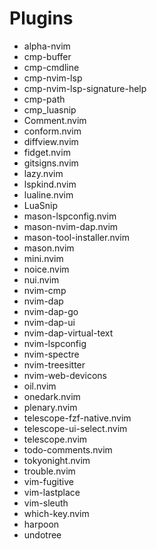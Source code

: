 # Plugins
-  alpha-nvim
-  cmp-buffer
-  cmp-cmdline
-  cmp-nvim-lsp
-  cmp-nvim-lsp-signature-help
-  cmp-path
-  cmp_luasnip
-  Comment.nvim
-  conform.nvim
-  diffview.nvim
-  fidget.nvim
-  gitsigns.nvim
-  lazy.nvim
-  lspkind.nvim
-  lualine.nvim
-  LuaSnip
-  mason-lspconfig.nvim
-  mason-nvim-dap.nvim
-  mason-tool-installer.nvim
-  mason.nvim
-  mini.nvim
-  noice.nvim
-  nui.nvim
-  nvim-cmp
-  nvim-dap
-  nvim-dap-go
-  nvim-dap-ui
-  nvim-dap-virtual-text
-  nvim-lspconfig
-  nvim-spectre
-  nvim-treesitter
-  nvim-web-devicons
-  oil.nvim
-  onedark.nvim
-  plenary.nvim
-  telescope-fzf-native.nvim
-  telescope-ui-select.nvim
-  telescope.nvim
-  todo-comments.nvim
-  tokyonight.nvim
-  trouble.nvim
-  vim-fugitive
-  vim-lastplace
-  vim-sleuth
-  which-key.nvim
-  harpoon 
-  undotree
